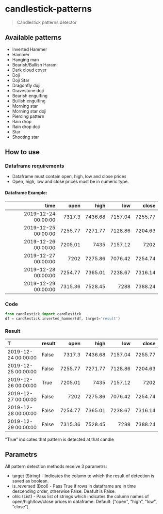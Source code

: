 # candlestick-patterns
> Candlestick patterns detector

## Available patterns
* Inverted Hammer
* Hammer
* Hanging man
* Bearish/Bullish Harami
* Dark cloud cover
* Doji
* Doji Star
* Dragonfly doji
* Gravestone doji
* Bearish engulfing
* Bullish engulfing
* Morning star
* Morning star doji
* Piercing pattern
* Rain drop
* Rain drop doji
* Star
* Shooting star


## How to use
### Dataframe requirements

- Dataframe must contain open, high, low and close prices
- Open, high, low and close prices must be in numeric type.

#### Dataframe Example: 

|                time |     open |     high |      low |    close |
|--------------------:|---------:|---------:|---------:|---------:|
| 2019-12-24 00:00:00 |  7317.3  |  7436.68 |  7157.04 |  7255.77 |
| 2019-12-25 00:00:00 |  7255.77 |  7271.77 |  7128.86 |  7204.63 |
| 2019-12-26 00:00:00 |  7205.01 |  7435    |  7157.12 |  7202    |
| 2019-12-27 00:00:00 |  7202    |  7275.86 |  7076.42 |  7254.74 |
| 2019-12-28 00:00:00 |  7254.77 |  7365.01 |  7238.67 |  7316.14 |
| 2019-12-29 00:00:00 |  7315.36 |  7528.45 |  7288    |  7388.24 |

### Code
```python
from candlestick import candlestick
df = candlestick.inverted_hammer(df, target='result')
```
### Result

| T                   | result            |     open |     high |      low |    close |
|:--------------------|:------------------|---------:|---------:|---------:|---------:|
| 2019-12-24 00:00:00 | False             |  7317.3  |  7436.68 |  7157.04 |  7255.77 |
| 2019-12-25 00:00:00 | False             |  7255.77 |  7271.77 |  7128.86 |  7204.63 |
| 2019-12-26 00:00:00 | True              |  7205.01 |  7435    |  7157.12 |  7202    |
| 2019-12-27 00:00:00 | False             |  7202    |  7275.86 |  7076.42 |  7254.74 |
| 2019-12-28 00:00:00 | False             |  7254.77 |  7365.01 |  7238.67 |  7316.14 |
| 2019-12-29 00:00:00 | False             |  7315.36 |  7528.45 |  7288    |  7388.24 |

"True" indicates that pattern is detected at that candle

## Parametrs
All pattern detection methods receive 3 parametrs:
* target (String) - Indicates the column to which the result of detection is saved as boolean. 
* is_reversed (Bool) - Pass True if rows in dataframe are in time descending order, otherwise False. Deafult is False.
* ohlc (List) - Pass list of strings which indicates the column names of open/high/low/close prices in dataframe. Default: ["open", "high", "low", "close"]. 
